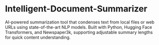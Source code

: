 # Intelligent-Document-Summarizer
AI-powered summarization tool that condenses text from local files or web URLs using state-of-the-art NLP models. Built with Python, Hugging Face Transformers, and Newspaper3k, supporting adjustable summary lengths for quick content understanding.
